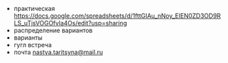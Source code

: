 - практическая https://docs.google.com/spreadsheets/d/1fttGIAu_nNoy_EIEN0ZD3OD9RLS_uTjsVOGOfvla4Os/edit?usp=sharing
- распределение вариантов 
- варианты 
- гугл встреча 
- почта nastya.taritsyna@mail.ru 
